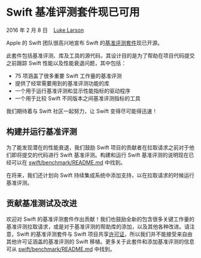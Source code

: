 # Swift 基准评测套件现已可用

2016 年 2 月 8 日&nbsp;&nbsp;&nbsp;&nbsp;[Luke Larson](https://github.com/lplarson/)

Apple 的 Swift 团队很高兴地宣布 Swift 的[基准评测套件](https://github.com/apple/swift/tree/master/benchmark)现已开源。

此套件包括基准评测、库及工具的源代码，其设计目的是为了帮助在项目代码提交之前跟踪 Swift 性能以及性能衰退问题，其中包括：

* 75 项涵盖了很多重要 Swift 工作量的基准评测
* 提供了经常需要用到的基准评测功能的库
* 一个用于运行基准评测和显示性能指标的驱动程序
* 一个用于比较 Swift 不同版本之间基准评测指标的工具

我们期待着与 Swift 社区一起努力，让 Swift 变得尽可能得迅速！

## 构建并运行基准评测

为了能发现潜在的性能衰退，我们鼓励 Swift 项目的贡献者在拉取请求之前对于他们即将提交的代码进行 Swift 基准评测。构建和运行 Swift 基准评测的说明现在已经可以在 [swift/benchmark/README.md](https://github.com/apple/swift/tree/master/benchmark) 中找到。

在将来，我们还计划向 Swift 持续集成系统中添加支持，以在拉取请求的时候运行基准评测。

## 贡献基准测试及改进

欢迎对 Swift 的基准评测套件作出贡献！我们也鼓励全新的包含很多关键工作量的基准评测拉取请求，或是对于基准评测的帮助库的添加，以及其他各种改进。请注意，Swift 的基准评测套件与 Swift 项目共享[许可证](https://github.com/apple/swift/blob/master/LICENSE.txt)，所以我们并不能接受来自由其他许可证涵盖的基准评测的 Swift 移植。更多关于此套件和添加基准评测的信息可从 [swift/benchmark/README.md](https://github.com/apple/swift/tree/master/benchmark) 中找到。
